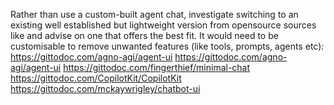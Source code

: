 Rather than use a custom-built agent chat, investigate switching to an existing well established but lightweight version from opensource sources like and advise on one that offers the best fit.
It would need to be customisable to remove unwanted features (like tools, prompts, agents etc):
<https://gittodoc.com/agno-agi/agent-ui>
<https://gittodoc.com/agno-agi/agent-ui>
<https://gittodoc.com/fingerthief/minimal-chat>
<https://gittodoc.com/CopilotKit/CopilotKit>
<https://gittodoc.com/mckaywrigley/chatbot-ui>
